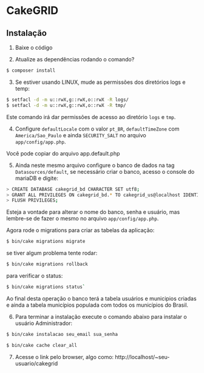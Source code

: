 # CakeGRID

## Instalação

1. Baixe o código

2. Atualize as dependências rodando o comando?
```sh
$ composer install
```

3. Se estiver usando LINUX, mude as permissões dos diretórios logs e temp:

```sh
$ setfacl -d -m u::rwX,g::rwX,o::rwX -R logs/
$ setfacl -d -m u::rwX,g::rwX,o::rwX -R tmp/
```
Este comando irá dar permissões de acesso ao diretório `logs` e `tmp`.

4. Configure `defaultLocale` com o valor `pt_BR`, `defaultTimeZone` com `America/Sao_Paulo` e ainda `SECURITY_SALT` no arquivo `app/config/app.php`.

Você pode copiar do arquivo app.default.php

5. Ainda neste mesmo arquivo configure o banco de dados na tag `Datasources/default`, se necessário criar o banco, acesso o console do mariaDB e digite:

```sh
> CREATE DATABASE cakegrid_bd CHARACTER SET utf8;
> GRANT ALL PRIVILEGES ON cakegrid_bd.* TO cakegrid_us@localhost IDENTIFIED BY 'cakegrid_67' WITH GRANT OPTION;
> FLUSH PRIVILEGES;
```
Esteja a vontade para alterar o nome do banco, senha e usuário, mas lembre-se de fazer o mesmo no arquivo `app/config/app.php`.

Agora rode o migrations para criar as tabelas da aplicação: 
```sh
$ bin/cake migrations migrate
```

se tiver algum problema tente rodar:
```sh
$ bin/cake migrations rollback
```

para verificar o status:
```sh
$ bin/cake migrations status`
```

Ao final desta operação o banco terá a tabela usuários e municipios criadas e ainda a tabela municípios populada com todos os municípios do Brasil.

6. Para terminar a instalação execute o comando abaixo para instalar o usuário Administrador:

```sh
$ bin/cake instalacao seu_email sua_senha
```

```sh
$ bin/cake cache clear_all
```

7. Acesse o link pelo browser, algo como: http://localhost/~seu-usuario/cakegrid

